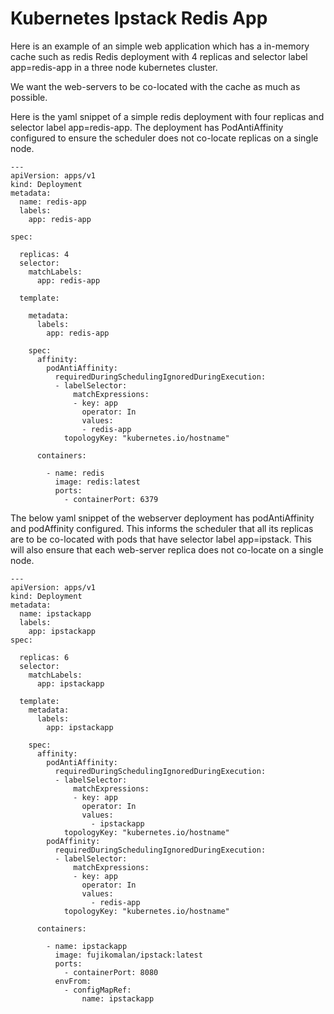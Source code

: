 # Kubernetes Ipstack Redis App

Here is an example of an simple web application which has a in-memory cache such as redis Redis deployment with 4 replicas and selector label app=redis-app in a three node kubernetes cluster. 

We want the web-servers to be co-located with the cache as much as possible.

Here is the yaml snippet of a simple redis deployment with four replicas and selector label app=redis-app. The deployment has PodAntiAffinity configured to ensure the scheduler does not co-locate replicas on a single node.

~~~
---
apiVersion: apps/v1
kind: Deployment
metadata:
  name: redis-app
  labels:
    app: redis-app

spec:

  replicas: 4
  selector:
    matchLabels:
      app: redis-app

  template:

    metadata:
      labels:
        app: redis-app

    spec:
      affinity:
        podAntiAffinity:
          requiredDuringSchedulingIgnoredDuringExecution:
          - labelSelector:
              matchExpressions:
              - key: app
                operator: In
                values:
                - redis-app
            topologyKey: "kubernetes.io/hostname"

      containers:

        - name: redis
          image: redis:latest
          ports:
            - containerPort: 6379
~~~


The below yaml snippet of the webserver deployment has podAntiAffinity and podAffinity configured. This informs the scheduler that all its replicas are to be co-located with pods that have selector label app=ipstack. This will also ensure that each web-server replica does not co-locate on a single node.


~~~
---
apiVersion: apps/v1
kind: Deployment
metadata:
  name: ipstackapp
  labels:
    app: ipstackapp
spec:

  replicas: 6
  selector:
    matchLabels:
      app: ipstackapp

  template:
    metadata:
      labels:
        app: ipstackapp

    spec:
      affinity:
        podAntiAffinity:
          requiredDuringSchedulingIgnoredDuringExecution:
          - labelSelector:
              matchExpressions:
              - key: app
                operator: In
                values:
                  - ipstackapp
            topologyKey: "kubernetes.io/hostname"
        podAffinity:
          requiredDuringSchedulingIgnoredDuringExecution:
          - labelSelector:
              matchExpressions:
              - key: app
                operator: In
                values:
                  - redis-app
            topologyKey: "kubernetes.io/hostname"

      containers:

        - name: ipstackapp
          image: fujikomalan/ipstack:latest
          ports:
            - containerPort: 8080
          envFrom:
            - configMapRef:
                name: ipstackapp
~~~
